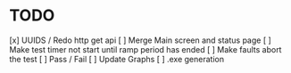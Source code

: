# TODO

[x] UUIDS / Redo http get api
[ ] Merge Main screen and status page
[ ] Make test timer not start until ramp period has ended
[ ] Make faults abort the test
[ ] Pass / Fail
[ ] Update Graphs
[ ] .exe generation
